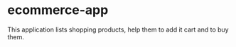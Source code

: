 # ecommerce-app
This application lists shopping products, help them to add it cart and to buy them.
